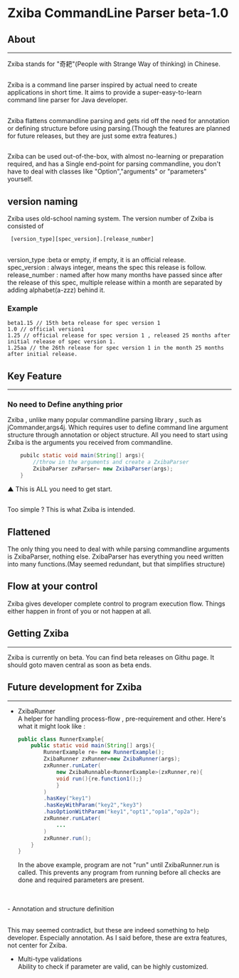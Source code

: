 # Zxiba CommandLine Parser beta-1.0

## About
---
Zxiba stands for "奇耙"(People with Strange Way of thinking) in Chinese.
##
Zxiba is a command line parser inspired by actual need to create applications in short time. It aims to provide a super-easy-to-learn command line parser for Java developer.
##
Zxiba flattens commandline parsing and gets rid off the need for annotation or defining structure before using parsing.(Though the features are planned for future releases, but they are just some extra features.) 
 ##
 Zxiba can be used out-of-the-box, with almost no-learning or preparation required, and has a Single end-point for parsing commandline, you don't have to deal with classes like "Option","arguments" or "parameters" yourself.

 ## version naming
 Zxiba uses old-school naming system. The version number of Zxiba is consisted of
    
     [version_type][spec_version].[release_number]

<br>version_type :beta or empty, if empty, it is an official release. 
<br>spec_version : always integer, means the spec this release is follow.
<br>release_number : named after how many months have passed since after the release of this spec, multiple release within a month are separated by adding alphabet(a-zzz) behind it.

### Example
    beta1.15 // 15th beta release for spec version 1 
    1.0 // official version1
    1.25 // official release for spec version 1 , released 25 months after initial release of spec version 1.
    1.25aa // the 26th release for spec version 1 in the month 25 months after initial release.    


## Key Feature
---
### No need to Define anything prior
Zxiba , unlike many popular commandline parsing library , such as jCommander,args4j. Which requires user to define command line argument structure through annotation or object structure. All you need to start using Zxiba is the arguments you received from commandline.

```JAVA
    pubilc static void main(String[] args){
        //throw in the arguments and create a ZxibaParser
        ZxibaParser zxParser= new ZxibaParser(args);
    }
```
▲
This is ALL you need to get start.
##
Too simple ? This is what Zxiba is intended.<br> 

## Flattened
The only thing you need to deal with while parsing commandline arguments is ZxibaParser, nothing else.
ZxibaParser has everything you need written into many functions.(May seemed redundant, but that simplifies structure)

## Flow at your control
Zxiba gives developer complete control to program execution flow. Things either happen in front of you or not happen at all.

## Getting Zxiba 
---
Zxiba is currently on beta. You can find beta releases on Githu page. It should goto maven central as soon as beta ends.

## Future development for Zxiba
---
- ZxibaRunner
<br>A helper for handling process-flow , pre-requirement and other.
Here's what it might look like :
    ```JAVA
    public class RunnerExample{
        public static void main(String[] args){
            RunnerExample re= new RunnerExample();
            ZxibaRunner zxRunner=new ZxibaRunner(args);
            zxRunner.runLater(
                new ZxibaRunnable<RunnerExample>(zxRunner,re){
                void run(){re.function1();}
                }
            )
            .hasKey("key1")
            .hasKeyWithParam("key2","key3")
            .hasOptionWithParam("key1","opt1","op1a","op2a");
            zxRunner.runLater(
                ...
            )
            zxRunner.run();
        }
    }

    ```
    In the above example, program are not "run" until ZxibaRunner.run is called. This prevents any program from running before all checks are done and required parameters are present.
<br>
<br>
- Annotation and structure definition

<br>This may seemed contradict, but these are indeed something to help developer. Especially annotation. As I said before, these are extra features, not center for Zxiba.

- Multi-type validations
    <br> Ability to check if parameter are valid, can be highly customized.